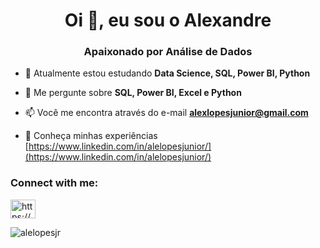 <h1 align="center">Oi 👋, eu sou o Alexandre</h1>
<h3 align="center">Apaixonado por Análise de Dados</h3>

- 🌱 Atualmente estou estudando **Data Science, SQL, Power BI, Python**

- 💬 Me pergunte sobre **SQL, Power BI, Excel e Python**

- 📫 Você me encontra através do e-mail **alexlopesjunior@gmail.com**

- 📄 Conheça minhas experiências [https://www.linkedin.com/in/alelopesjunior/](https://www.linkedin.com/in/alelopesjunior/)

<h3 align="left">Connect with me:</h3>
<p align="left">
<a href="https://linkedin.com/in/https://www.linkedin.com/in/alelopesjunior/" target="blank"><img align="center" src="https://raw.githubusercontent.com/rahuldkjain/github-profile-readme-generator/master/src/images/icons/Social/linked-in-alt.svg" alt="https://www.linkedin.com/in/alelopesjunior/" height="30" width="40" /></a>
</p>

<p><img align="center" src="https://github-readme-stats.vercel.app/api/top-langs?username=alelopesjr&show_icons=true&locale=en&layout=compact" alt="alelopesjr" /></p>

<!--
**Alelopesjr/Alelopesjr** is a ✨ _special_ ✨ repository because its `README.md` (this file) appears on your GitHub profile.

Here are some ideas to get you started:

- 🔭 I’m currently working on ...
- 🌱 I’m currently learning ...
- 👯 I’m looking to collaborate on ...
- 🤔 I’m looking for help with ...
- 💬 Ask me about ...
- 📫 How to reach me: ...
- 😄 Pronouns: ...
- ⚡ Fun fact: ...
-->
